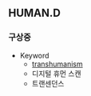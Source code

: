 ## HUMAN.D

### 구상중

  - Keyword
    - [transhumanism](https://ko.wikipedia.org/wiki/%ED%8A%B8%EB%9E%9C%EC%8A%A4%ED%9C%B4%EB%A8%B8%EB%8B%88%EC%A6%98)
    - 디지털 휴먼 스캔
    - 트랜센던스
